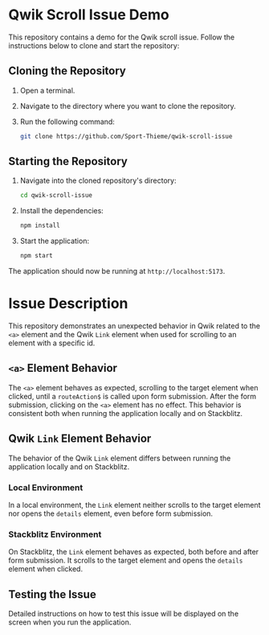 # Qwik Scroll Issue Demo

This repository contains a demo for the Qwik scroll issue. Follow the instructions below to clone and start the repository:

## Cloning the Repository

1. Open a terminal.
2. Navigate to the directory where you want to clone the repository.
3. Run the following command:

   ```bash
   git clone https://github.com/Sport-Thieme/qwik-scroll-issue
   ```

## Starting the Repository

1. Navigate into the cloned repository's directory:

   ```bash
   cd qwik-scroll-issue
   ```

2. Install the dependencies:

   ```bash
   npm install
   ```

3. Start the application:

   ```bash
   npm start
   ```

The application should now be running at `http://localhost:5173`.

# Issue Description

This repository demonstrates an unexpected behavior in Qwik related to the `<a>` element and the Qwik `Link` element when used for scrolling to an element with a specific id.

## `<a>` Element Behavior

The `<a>` element behaves as expected, scrolling to the target element when clicked, until a `routeAction$` is called upon form submission. After the form submission, clicking on the `<a>` element has no effect. This behavior is consistent both when running the application locally and on Stackblitz.

## Qwik `Link` Element Behavior

The behavior of the Qwik `Link` element differs between running the application locally and on Stackblitz.

### Local Environment

In a local environment, the `Link` element neither scrolls to the target element nor opens the `details` element, even before form submission.

### Stackblitz Environment

On Stackblitz, the `Link` element behaves as expected, both before and after form submission. It scrolls to the target element and opens the `details` element when clicked.

## Testing the Issue

Detailed instructions on how to test this issue will be displayed on the screen when you run the application.
